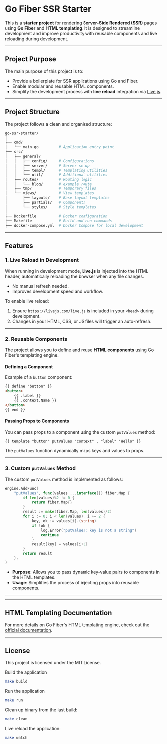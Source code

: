 # Go Fiber SSR Starter

This is a **starter project** for rendering **Server-Side Rendered (SSR)** pages using **Go Fiber** and **HTML templating**. It is designed to streamline development and improve productivity with reusable components and live reloading during development.

---

## Project Purpose

The main purpose of this project is to:

- Provide a boilerplate for SSR applications using Go and Fiber.
- Enable modular and reusable HTML components.
- Simplify the development process with **live reload** integration via [Live.js](https://livejs.com/).

---

## Project Structure

The project follows a clean and organized structure:

```bash
go-ssr-starter/
│
├── cmd/
│   └── main.go         # Application entry point
├── src/
│   ├── general/
│   │   ├── config/     # Configurations
│   │   ├── server/     # Server setup
│   │   ├── templ/      # Templating utilities
│   │   └── util/       # Additional utilities
│   ├── routes/         # Routing logic
│   │   └── blog/       # example route
│   ├── tmp/            # Temporary files
│   └── views/          # View templates
│       ├── layouts/    # Base layout templates
│       ├── partials/   # Components
│       └── styles/     # Style templates
│
├── Dockerfile          # Docker configuration
├── Makefile            # Build and run commands
├── docker-compose.yml  # Docker Compose for local development
```

---

## Features

### 1. Live Reload in Development

When running in development mode, **Live.js** is injected into the HTML header, automatically reloading the browser when any file changes.

- No manual refresh needed.
- Improves development speed and workflow.

To enable live reload:
1. Ensure `https://livejs.com/live.js` is included in your `<head>` during development.
2. Changes in your HTML, CSS, or JS files will trigger an auto-refresh.

---

### 2. Reusable Components

The project allows you to define and reuse **HTML components** using Go Fiber's templating engine.

#### Defining a Component

Example of a `button` component:

```html
{{ define "button" }}
<button>
    {{ .label }}
    {{ .context.Name }}
</button>
{{ end }}
```

#### Passing Props to Components

You can pass props to a component using the custom `putValues` method:

```html
{{ template "button" putValues "context" . "label" "Hello" }}
```

The `putValues` function dynamically maps keys and values to props.

---

### 3. Custom `putValues` Method

The custom `putValues` method is implemented as follows:

```go
engine.AddFunc(
    "putValues", func(values ...interface{}) fiber.Map {
        if len(values)%2 != 0 {
            return fiber.Map{}
        }
        result := make(fiber.Map, len(values)/2)
        for i := 0; i < len(values); i += 2 {
            key, ok := values[i].(string)
            if !ok {
                log.Error("putValues: key is not a string")
                continue
            }
            result[key] = values[i+1]
        }
        return result
    },
)
```

- **Purpose**: Allows you to pass dynamic key-value pairs to components in the HTML templates.
- **Usage**: Simplifies the process of injecting props into reusable components.

---

---
## HTML Templating Documentation
For more details on Go Fiber's HTML templating engine, check out the [official documentation](https://docs.gofiber.io/template/html/).

---

## License

This project is licensed under the MIT License.

Build the application
```bash
make build
```
Run the application
```bash
make run
```
Clean up binary from the last build:
```bash
make clean
```

Live reload the application:
```bash
make watch
```
